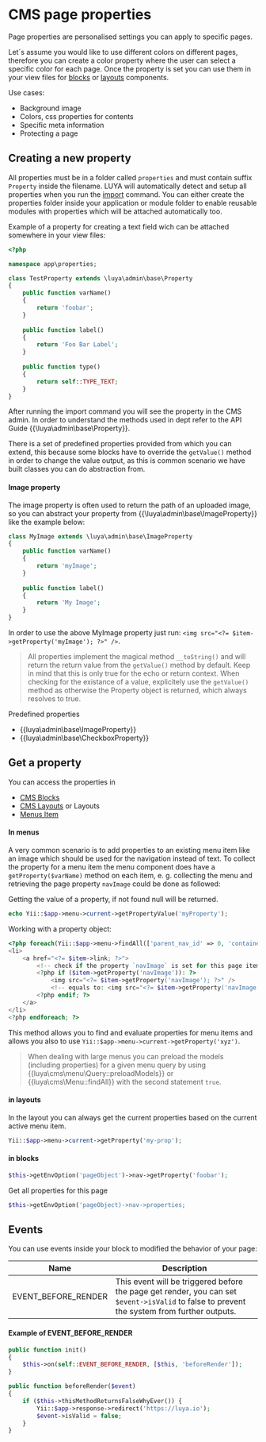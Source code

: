 # CMS page properties

Page properties are personalised settings you can apply to specific pages. 

Let´s assume you would like to use different colors on different pages, therefore you can create a color property where the user can select a specific color for each page. Once the property is set you can use them in your view files for [blocks](app-blocks.md) or [layouts](app-cmslayouts.md) components.

Use cases:

+ Background image
+ Colors, css properties for contents
+ Specific meta information
+ Protecting a page

## Creating a new property


All properties must be in a folder called `properties` and must contain suffix `Property` inside the filename. LUYA will automatically detect and setup all properties when you run the [import](luya-console.md) command. You can either create the properties folder inside your application or module folder to enable reusable modules with properties which will be attached automatically too.

Example of a property for creating a text field wich can be attached somewhere in your view files:

```php
<?php

namespace app\properties;

class TestProperty extends \luya\admin\base\Property
{
    public function varName()
    {
        return 'foobar';
    }    
    
    public function label()
    {
        return 'Foo Bar Label';
    }
    
    public function type()
    {
        return self::TYPE_TEXT;
    }
}
```

After running the import command you will see the property in the CMS admin. In order to understand the methods used in dept refer to the API Guide {{\luya\admin\base\Property}}.

There is a set of predefined properties provided from which you can extend, this because some blocks have to override the `getValue()` method in order to change the value output, as this is common scenario we have built classes you can do abstraction from.

#### Image property

The image property is often used to return the path of an uploaded image, so you can abstract your property from {{\luya\admin\base\ImageProperty}} like the example below:

```php
class MyImage extends \luya\admin\base\ImageProperty
{
    public function varName()
    {
        return 'myImage';
    }
    
    public function label()
    {
        return 'My Image';
    }
}
```

In order to use the above MyImage property just run: `<img src="<?= $item->getProperty('myImage'); ?>" />`.

> All properties implement the magical method `__toString()` and will return the return value from the `getValue()` method by default. Keep in mind that this is only true for the echo or return context. When checking for the existance of a value, explicitely use the `getValue()` method as otherwise the Property object is returned, which always resolves to true.

Predefined properties

+ {{luya\admin\base\ImageProperty}}
+ {{luya\admin\base\CheckboxProperty}}

## Get a property

You can access the properties in

+ [CMS Blocks](app-blocks.md)
+ [CMS Layouts](app-cmslayouts.md) or Layouts
+ [Menus Item](app-menu.md)

#### In menus

A very common scenario is to add properties to an existing menu item like an image which should be used for the navigation instead of text. To collect the property for a menu item the menu component does have a `getProperty($varName)` method on each item, e. g. collecting the menu and retrieving the page property `navImage` could be done as followed:

Getting the value of a property, if not found null will be returned.

```php
echo Yii::$app->menu->current->getPropertyValue('myProperty');
```

Working with a property object:

```php
<?php foreach(Yii::$app->menu->findAll(['parent_nav_id' => 0, 'container' => 'default']) as $item): ?>
<li>
    <a href="<?= $item->link; ?>">
        <!-- check if the property `navImage` is set for this page item we can access this property object. -->
        <?php if ($item->getProperty('navImage')): ?>
            <img src="<?= $item->getProperty('navImage'); ?>" /> 
            <!-- equals to: <img src="<?= $item->getProperty('navImage')->getValue(); ?>" /> -->
        <?php endif; ?>
    </a>
</li>
<?php endforeach; ?>
```

This method allows you to find and evaluate properties for menu items and allows you also to use `Yii::$app->menu->current->getProperty('xyz')`.

> When dealing with large menus you can preload the models (including properties) for a given menu query by using {{luya\cms\menu\Query::preloadModels}} or {{luya\cms\Menu::findAll}} with the second statement `true`.

#### in layouts

In the layout you can always get the current properties based on the current active menu item.

```php
Yii::$app->menu->current->getProperty('my-prop');
```

#### in blocks

```php
$this->getEnvOption('pageObject')->nav->getProperty('foobar');
```

Get all properties for this page

```php
$this->getEnvOption('pageObject)->nav->properties;
```

## Events

You can use events inside your block to modified the behavior of your page:

|Name | Description |
|---  | ---
|EVENT_BEFORE_RENDER    |This event will be triggered before the page get render, you can set `$event->isValid` to false to prevent the system from further outputs.

#### Example of EVENT_BEFORE_RENDER

```php
public function init()
{
    $this->on(self::EVENT_BEFORE_RENDER, [$this, 'beforeRender']);
}

public function beforeRender($event)
{
    if ($this->thisMethodReturnsFalseWhyEver()) {
        Yii::$app->response->redirect('https://luya.io');
        $event->isValid = false;
    }
}
```



